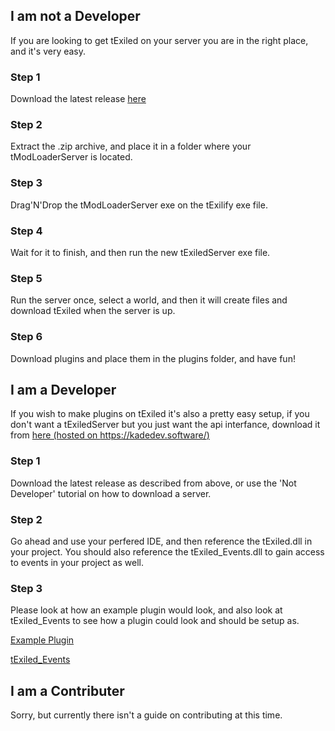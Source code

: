 ## I am not a **Developer**
If you are looking to get tExiled on your server you are in the right place, and it's very easy. 

### Step 1
Download the latest release [here](https://github.com/KadeDev/tExiled/releases/latest)

### Step 2
Extract the .zip archive, and place it in a folder where your tModLoaderServer is located.

### Step 3
Drag'N'Drop the tModLoaderServer exe on the tExilify exe file.

### Step 4
Wait for it to finish, and then run the new tExiledServer exe file.

### Step 5
Run the server once, select a world, and then it will create files and download tExiled when the server is up.

### Step 6
Download plugins and place them in the plugins folder, and have fun!

## I am a **Developer**
If you wish to make plugins on tExiled it's also a pretty easy setup, if you don't want a tExiledServer but you just want the api interfance,
download it from [here (hosted on https://kadedev.software/)](https://kadedev.software/downloads/tExiled)

### Step 1
Download the latest release as described from above, or use the 'Not Developer' tutorial on how to download a server.

### Step 2
Go ahead and use your perfered IDE, and then reference the tExiled.dll in your project. You should also reference the tExiled_Events.dll to gain access to events in your project as well.

### Step 3
Please look at how an example plugin would look, and also look at tExiled_Events to see how a plugin could look and should be setup as.


[Example Plugin](https://github.com/KadeDev/tExiled/tree/master/HelloWorld)


[tExiled_Events](#NotComplete)

## I am a **Contributer**
Sorry, but currently there isn't a guide on contributing at this time.
